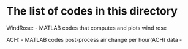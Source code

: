 # The list of codes in this directory

WindRose:
    - MATLAB codes that computes and plots wind rose

ACH:
    - MATLAB codes post-process air change per hour(ACH) data 
    - 

